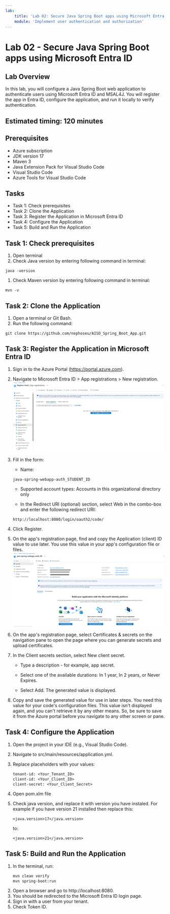 ```yaml
---
lab:
    title: 'Lab 02: Secure Java Spring Boot apps using Microsoft Entra ID'
    module: 'Implement user authentication and authorization'
---
```


# Lab 02 - Secure Java Spring Boot apps using Microsoft Entra ID

## Lab Overview
In this lab, you will configure a Java Spring Boot web application to authenticate users using Microsoft Entra ID and MSAL4J. You will register the app in Entra ID, configure the application, and run it locally to verify authentication.

## Estimated timing: 120 minutes

## Prerequisites
- Azure subscription
- JDK version 17
- Maven 3
- Java Extension Pack for Visual Studio Code 
- Visual Studio Code
- Azure Tools for Visual Studio Code

## Tasks

+ Task 1: Check prerequisites
+ Task 2: Clone the Application
+ Task 3: Register the Application in Microsoft Entra ID
+ Task 4: Configure the Application
+ Task 5: Build and Run the Application

## Task 1: Check prerequisites
1. Open terminal
1. Check Java version by entering following command in terminal:
```
java -version
```
1. Check Maven version by entering following command in terminal:
```
mvn -v
```

## Task 2: Clone the Application
1. Open a terminal or Git Bash.
2. Run the following command:
```
git clone https://github.com/nephoseu/AISD_Spring_Boot_App.git
```
## Task 3: Register the Application in Microsoft Entra ID
1. Sign in to the Azure Portal (https://portal.azure.com).
1. Navigate to Microsoft Entra ID > App registrations > New registration.
![Register the Application in Microsoft Entra ID](../Media/register_app_in_entra_id.png) 
1. Fill in the form:
    - Name: 
    ```
    java-spring-webapp-auth_STUDENT_ID
    ```
    - Supported account types: Accounts in this organizational directory only

    - In the Redirect URI (optional) section, select Web in the combo-box and enter the following redirect URI:
    ```
    http://localhost:8080/login/oauth2/code/
    ```
 1. Click Register.

1. On the app's registration page, find and copy the Application (client) ID value to use later. You use this value in your app's configuration file or files.
![Application registration page](../Media/app_registration_page.png) 

1. On the app's registration page, select Certificates & secrets on the navigation pane to open the page where you can generate secrets and upload certificates.

1. In the Client secrets section, select New client secret.

    - Type a description - for example, app secret.

    - Select one of the available durations: In 1 year, In 2 years, or Never Expires.

    - Select Add. The generated value is displayed.

1. Copy and save the generated value for use in later steps. You need this value for your code's configuration files. This value isn't displayed again, and you can't retrieve it by any other means. So, be sure to save it from the Azure portal before you navigate to any other screen or pane.
## Task 4: Configure the Application
1. Open the project in your IDE (e.g., Visual Studio Code).
1. Navigate to src/main/resources/application.yml.
1. Replace placeholders with your values:
    ```
    tenant-id: <Your_Tenant_ID>
    client-id: <Your_Client_ID>
    client-secret: <Your_Client_Secret>
    ```

1. Open pom.xlm file
1. Check java version, and replace it with version you have instaled. For example if you have version 21 installed then
    replace this:
    ```
    <java.version>17</java.version>
    ```
    to: 
    ```
    <java.version>21</java.version>
    ```

## Task 5: Build and Run the Application
1. In the terminal, run:
    ```
    mvn clean verify
    mvn spring-boot:run
    ```
1. Open a browser and go to http://localhost:8080.
1. You should be redirected to the Microsoft Entra ID login page.
1. Sign in with a user from your tenant.
1. Check Token ID. 

